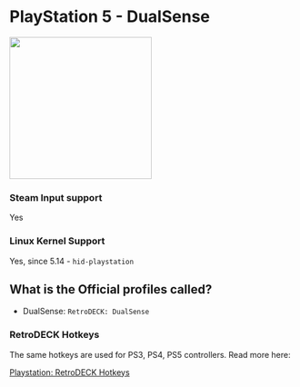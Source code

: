 # PlayStation 5 - DualSense

<img src="../../../wiki_images/controllers/ps5-dualsense.png" width="250">

### Steam Input support
Yes

### Linux Kernel Support
Yes, since 5.14 - `hid-playstation`

## What is the Official profiles called?

- DualSense: `RetroDECK: DualSense`

### RetroDECK Hotkeys

The same hotkeys are used for PS3, PS4, PS5 controllers. Read more here:

[Playstation: RetroDECK Hotkeys](playstation-hotkeys.md)

